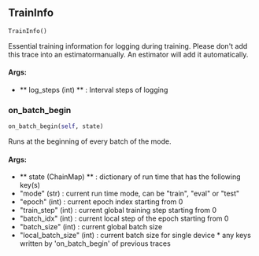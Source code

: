 ## TrainInfo
```python
TrainInfo()
```
Essential training information for logging during training. Please don't add this trace into an estimatormanually. An estimator will add it automatically.

#### Args:

* ** log_steps (int) ** :  Interval steps of logging

### on_batch_begin
```python
on_batch_begin(self, state)
```
Runs at the beginning of every batch of the mode.

#### Args:

* ** state (ChainMap) ** :  dictionary of run time that has the following key(s)
 * "mode" (str) :  current run time mode, can be "train", "eval" or "test"
 * "epoch" (int) :  current epoch index starting from 0
 * "train_step" (int) :  current global training step starting from 0
 * "batch_idx" (int) :  current local step of the epoch starting from 0
 * "batch_size" (int) :  current global batch size
 * "local_batch_size" (int) :  current batch size for single device                * any keys written by 'on_batch_begin' of previous traces        